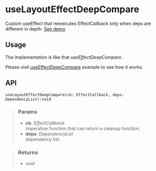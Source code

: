 # useLayoutEffectDeepCompare
Custom useEffect that reexecutes EffectCallback only when deps are different in depth. [See demo](https://ndriadev.github.io/react-tools/#/hooks/lifecycle/useLayoutEffectDeepCompare)

## Usage

The implementation is like that _useEffectDeepCompare_.

Please visit [useEffectDeepCompare](#/hooks/lifecycle/useEffectDeepCompare) example to see how it works.

## API

```tsx
useLayoutEffectDeepCompare(cb: EffectCallback, deps: DependencyList):void
```


> ### Params
>
> - __cb__: _EffectCallback_  
Imperative function that can return a cleanup function.
> - __deps__: _DependencyList_  
dependency list.
>



> ### Returns
>
> 
> - _void_  
>